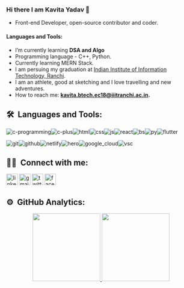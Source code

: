 ### Hi there I am Kavita Yadav 👋

- Front-end Developer, open-source contributor and coder.

#### Languages and Tools:
- I’m currently learning **DSA and Algo**
- Programming language - C++, Python.
- Currently learning MERN Stack.
- I am persuing my graduation at [Indian Institute of Information Technology, Ranchi](http://iiitranchi.ac.in/).
- I am an athlete, good at sketching and I love travelling and new adventures. 
- How to reach me: **kavita.btech.ec18@iiitranchi.ac.in.**



## 🛠 &nbsp;Languages and Tools: 
<img src="https://logo.letskhabar.com/img/?tool=c-programming" alt="c-programming"><img src="https://logo.letskhabar.com//img/?tool=c-plus" alt="c-plus"><img src="https://logo.letskhabar.com/img/?tool=html" alt="html"><img src="https://logo.letskhabar.com//img/?tool=css" alt="css"><img src="https://logo.letskhabar.com/img/?tool=js" alt="js"><img src="https://logo.letskhabar.com/img/?tool=react" alt="react"><img src="https://logo.letskhabar.com/img/?tool=bootstrap" alt="bs"><img src="https://logo.letskhabar.com/img/?tool=python" alt="py"><img src="https://logo.letskhabar.com/img/?tool=flutter" alt="flutter">

<img src="https://logo.letskhabar.com/img/?tool=git" alt="git"><img src="https://logo.letskhabar.com/img/?tool=github" alt="github"><img src="https://logo.letskhabar.com/img/?tool=netlify" alt="netlify"><img src="https://logo.letskhabar.com/img/?tool=heroku" alt="hero"><img src="https://logo.letskhabar.com/img/?tool=google_cloud" alt="google_cloud"><img src="https://logo.letskhabar.com/img/?tool=vs-code" alt="vsc">

## 🤝🏻 &nbsp;Connect with me:

[<img src="https://logo.letskhabar.com/img/?tool=linkedin" alt="linkedin" width="30px">](https://www.linkedin.com/in/kavita-yadav-05a363188)
[<img src="https://logo.letskhabar.com/img/?tool=gmail" alt="gmail" width="30px">](mailto:kavita.btech.ec18@iiitranchi.ac.in)
[<img src="https://logo.letskhabar.com/img/?tool=twitter" alt="twitter" width="30px">](https://twitter.com/Kavita26626408)
[<img src="https://logo.letskhabar.com/img/?tool=facebook" alt="facebook" width="30px">](https://www.facebook.com/profile.php?id=100026624149228)

## ⚙️ &nbsp;GitHub Analytics:
<p align="center">
<a href="https://github.com/kavita1403">
  <img height="180em" src="https://github-readme-stats-eight-theta.vercel.app/api?username=kavita1403&show_icons=true&theme=algolia&include_all_commits=true&count_private=true"/>
  <img height="180em" src="https://github-readme-stats-eight-theta.vercel.app/api/top-langs/?username=kavita1403&layout=compact&langs_count=8&theme=algolia"/>
</a>
</p>
 
